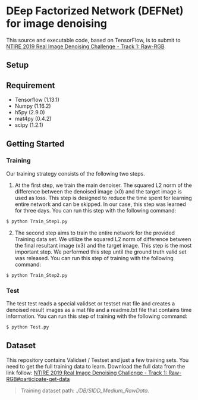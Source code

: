 # DEep Factorized Network (DEFNet) for image denoising
This source and executable code, based on TensorFlow, is to submit to
  [NTIRE 2019 Real Image Denoising Challenge - Track 1: Raw-RGB](https://competitions.codalab.org/competitions/21258)


## Setup
## Requirement
- Tensorflow (1.13.1)
- Numpy (1.16.2)
- h5py (2.9.0)
- mat4py (0.4.2)
- scipy (1.2.1)

## Getting Started

### Training
Our training strategy consists of the following two steps.
1. At the first step, we train the main denoiser. The squared L2 norm of the difference between the denoised image (x0) and the target image is used as loss. This step is designed to reduce the time spent for learning entire network and can be skipped. In our case, this step was learned for three days. 
You can run this step with the following command:
```bash
$ python Train_Step1.py
```

2. The second step aims to train the entire network for the provided Training data set. We utilize the squared L2 norm of difference between the final resultant image (x3) and the target image. This step is the most important step. We performed this step until the ground truth valid set was released.
You can run this step of training with the following command:
```bash
$ python Train_Step2.py
```

### Test
The test test reads a special validset or testset mat file and creates a denoised result images as a mat file and a readme.txt file that contains time information. 
You can run this step of training with the following command:
```bash
$ python Test.py
```

## Dataset
This repository contains Validset / Testset and just a few training sets. You need to get the full training data to learn. Download the full data from the link follow:
[NTIRE 2019 Real Image Denoising Challenge - Track 1: Raw-RGB#participate-get-data](https://competitions.codalab.org/competitions/21258#participate-get-data)

>Training dataset path: _./DB/SIDD_Medium_RawData_.

